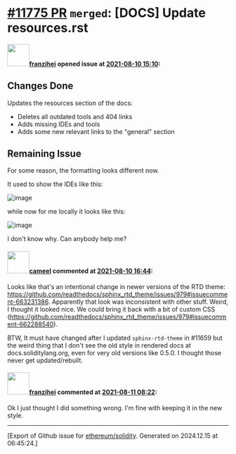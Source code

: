 # [\#11775 PR](https://github.com/ethereum/solidity/pull/11775) `merged`: [DOCS] Update resources.rst

#### <img src="https://avatars.githubusercontent.com/u/41991517?u=d38fd5e811dbe132e39a53055c0f42da30820216&v=4" width="50">[franzihei](https://github.com/franzihei) opened issue at [2021-08-10 15:10](https://github.com/ethereum/solidity/pull/11775):

## Changes Done

Updates the resources section of the docs:
- Deletes all outdated tools and 404 links
- Adds missing IDEs and tools
- Adds some new relevant links to the "general" section

## Remaining Issue

For some reason, the formatting looks different now. 

It used to show the IDEs like this:

![image](https://user-images.githubusercontent.com/41991517/128892130-70b49022-58f7-42b5-8d62-4e32ae803a91.png)

while now for me locally it looks like this: 

![image](https://user-images.githubusercontent.com/41991517/128892185-6e9d7a7e-c550-423f-928d-1877dac3137d.png)

I don't know why. Can anybody help me?


#### <img src="https://avatars.githubusercontent.com/u/137030?v=4" width="50">[cameel](https://github.com/cameel) commented at [2021-08-10 16:44](https://github.com/ethereum/solidity/pull/11775#issuecomment-896140457):

Looks like that's an intentional change in newer versions of the RTD theme: https://github.com/readthedocs/sphinx_rtd_theme/issues/979#issuecomment-663231386. Apparently that look was inconsistent with other stuff. Weird, I thought it looked nice. We could bring it back with a bit of custom CSS (https://github.com/readthedocs/sphinx_rtd_theme/issues/979#issuecomment-662288540).

BTW, It must have changed after I updated `sphinx-rtd-theme` in #11659 but the weird thing that I don't see the old style in rendered docs at docs.soliditylang.org, even for very old versions like 0.5.0. I thought those never get updated/rebuilt.

#### <img src="https://avatars.githubusercontent.com/u/41991517?u=d38fd5e811dbe132e39a53055c0f42da30820216&v=4" width="50">[franzihei](https://github.com/franzihei) commented at [2021-08-11 08:22](https://github.com/ethereum/solidity/pull/11775#issuecomment-896614155):

Ok I just thought I did something wrong. I'm fine with keeping it in the new style.


-------------------------------------------------------------------------------



[Export of Github issue for [ethereum/solidity](https://github.com/ethereum/solidity). Generated on 2024.12.15 at 06:45:24.]
